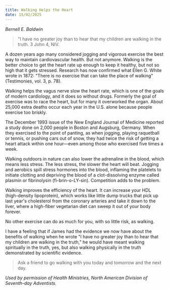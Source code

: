 ```yaml
---
title: Walking Helps the Heart
date: 15/02/2025
---
```


_Bernell E. Baldwin_

> <p></p>
> "I have no greater joy than to hear that my children are walking in the truth. 3 John 4, NIV.

A dozen years ago many considered jogging and vigorous exercise the best way to maintain cardiovascular health. But not anymore. Walking is the better choice to get the heart rate up enough to keep it healthy, but not so high that it gets stressed. Research has now confirmed what Ellen G. White wrote in 1872: "There is no exercise that can take the place of walking" (Testimonies, vol. 3, p. 78).

Walking helps the vagus nerve slow the heart rate, which is one of the goals of modern cardiology, and it does so without drugs. Formerly the goal of exercise was to race the heart, but for many it overworked the organ. About 25,000 extra deaths occur each year in the U.S. alone because people exercise too briskly.

The December 1993 issue of the New England Journal of Medicine reported a study done on 2,000 people in Boston and Augsburg, Germany. When they exercised to the point of panting, as when jogging, playing raquetball or tennis, or pushing cars out of snow, they had twice the risk of getting a heart attack within one hour—even among those who exercised five times a week.

Walking outdoors in nature can also lower the adrenaline in the blood, which means less stress. The less stress, the slower the heart will beat. Jogging and aerobics spill stress hormones into the blood, inflaming the platelets to initiate clotting and depriving the blood of a clot-dissolving enzyme called plasmin or fibrinolysin (fi-brin-o-LY-sin). Competition adds to the problem.

Walking improves the efficiency of the heart. It can increase your HDL (high-density lipoprotein), which works like little dump trucks that pick up last year's cholesterol from the coronary arteries and take it down to the liver, where a high-fiber vegetarian diet can sweep it out of your body forever.

No other exercise can do as much for you, with so little risk, as walking.

I have a feeling that if James had the evidence we now have about the benefits of walking when he wrote "I have no greater joy than to hear that my children are walking in the truth," he would have meant walking spiritually in the truth, yes, but also walking physically in the truth demonstrated by scientific evidence.

> <callout></callout>
> Ask a friend to go walking with you today and tomorrow and the next day.

_Used by permission of Health Ministries, North American Division of Seventh-day Adventists._
